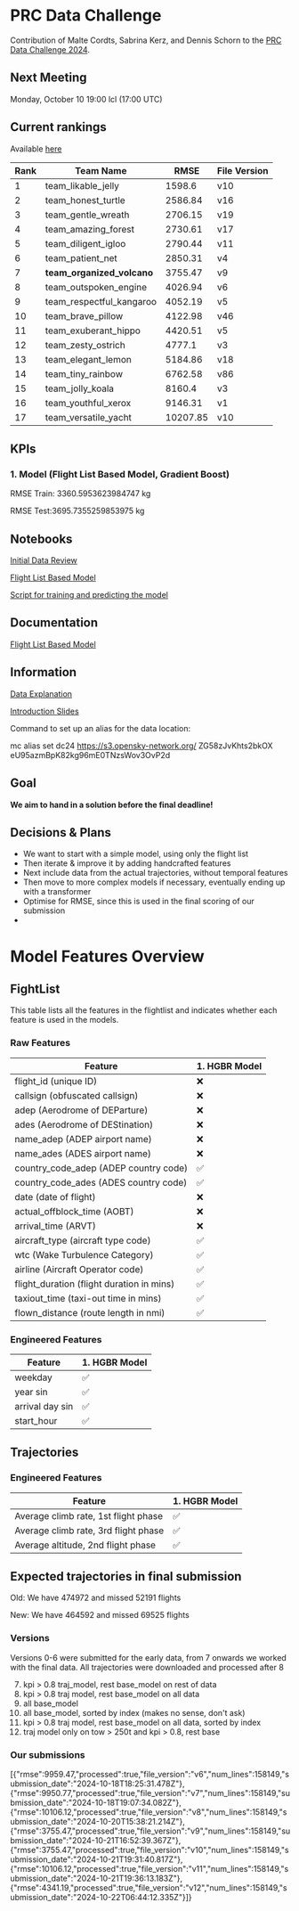 # PRC Data Challenge

Contribution of Malte Cordts, Sabrina Kerz, and Dennis Schorn to the [PRC Data Challenge 2024](https://ansperformance.eu/study/data-challenge/).

## Next Meeting
Monday, October 10 19:00 lcl (17:00 UTC)

## Current rankings

Available [here](https://datacomp.opensky-network.org/api/rankings)

<!--result-start-->
| Rank | Team Name | RMSE | File Version |
| ---- | --------- | ---- | ------------ |
| 1 | team_likable_jelly | 1598.6 | v10 |
| 2 | team_honest_turtle | 2586.84 | v16 |
| 3 | team_gentle_wreath | 2706.15 | v19 |
| 4 | team_amazing_forest | 2730.61 | v17 |
| 5 | team_diligent_igloo | 2790.44 | v11 |
| 6 | team_patient_net | 2850.31 | v4 |
| 7 | **team_organized_volcano** | 3755.47 | v9 |
| 8 | team_outspoken_engine | 4026.94 | v6 |
| 9 | team_respectful_kangaroo | 4052.19 | v5 |
| 10 | team_brave_pillow | 4122.98 | v46 |
| 11 | team_exuberant_hippo | 4420.51 | v5 |
| 12 | team_zesty_ostrich | 4777.1 | v3 |
| 13 | team_elegant_lemon | 5184.86 | v18 |
| 14 | team_tiny_rainbow | 6762.58 | v86 |
| 15 | team_jolly_koala | 8160.4 | v3 |
| 16 | team_youthful_xerox | 9146.31 | v1 |
| 17 | team_versatile_yacht | 10207.85 | v10 |
<!--result-end-->

## KPIs 
### 1. Model (Flight List Based Model, Gradient Boost)
RMSE Train: 3360.5953623984747 kg 

RMSE Test:3695.7355259853975 kg 

## Notebooks
[Initial Data Review](https://colab.research.google.com/drive/1WMxJp5L7vl9GBKhZzXFJeXjvI1MgSNON#scrollTo=p6q00gZ2aoNO) 

[Flight List Based Model](https://colab.research.google.com/drive/1h_4Kw_Kx4-c8agqgn95yTxK5HRhB2JIF)

[Script for training and predicting the model](https://colab.research.google.com/drive/1mKO-b7YfdCXVuNLkEvr6OccVzr4FLsp0?usp=sharing)

## Documentation

[Flight List Based Model](https://docs.google.com/document/d/1--aCGaPIoykFuH6jPuZkSNKuL8PHXe96vltabt59e6Y/edit)

## Information
[Data Explanation](https://drive.google.com/file/d/1qJPLEoQPBFM8mL6tLpiV-vdHZd88V_wM/view?usp=drive_link) 

[Introduction Slides](https://drive.google.com/file/d/1aDVe83t2N_of7b_DXSE8yEuQ1MaV0RpH/view?usp=drive_link) 

Command to set up an alias for the data location:

mc alias set dc24 https://s3.opensky-network.org/ ZG58zJvKhts2bkOX eU95azmBpK82kg96mE0TNzsWov3OvP2d

## Goal
**We aim to hand in a solution before the final deadline!**

## Decisions & Plans
- We want to start with a simple model, using only the flight list
- Then iterate & improve it by adding handcrafted features
- Next include data from the actual trajectories, without temporal features
- Then move to more complex models if necessary, eventually ending up with a transformer
- Optimise for RMSE, since this is used in the final scoring of our submission
- 

# Model Features Overview
## FightList
This table lists all the features in the flightlist and indicates whether each feature is used in the models.

### Raw Features
| Feature          | 1. HGBR Model |
| ---------------------------------------- | ------- |
| flight_id (unique ID)                    | ❌      |
| callsign (obfuscated callsign)           | ❌      |
| adep (Aerodrome of DEParture)            | ❌      |
| ades (Aerodrome of DEStination)          | ❌      |
| name_adep (ADEP airport name)            | ❌      |
| name_ades (ADES airport name)            | ❌      |
| country_code_adep (ADEP country code)    | ✅      |
| country_code_ades (ADES country code)    | ✅      |
| date (date of flight)                    | ❌      |
| actual_offblock_time (AOBT)              | ❌      |
| arrival_time (ARVT)                      | ❌      |
| aircraft_type (aircraft type code)       | ✅      |
| wtc (Wake Turbulence Category)           | ✅      |
| airline (Aircraft Operator code)         | ✅      |
| flight_duration (flight duration in mins)| ✅      |
| taxiout_time (taxi-out time in mins)     | ✅      |
| flown_distance (route length in nmi)     | ✅      |

### Engineered Features
| Feature                                  | 1. HGBR Model |
| ---------------------------------------- | ------- |
|weekday                                 | ✅      |
| year sin                                | ✅      |
| arrival day sin                         | ✅      |
| start_hour                              | ✅      |

## Trajectories

### Engineered Features
| Feature                                  | 1. HGBR Model |
| ---------------------------------------- | ------- |
|Average climb rate, 1st flight phase   | ✅      |
|Average climb rate, 3rd flight phase    | ✅     |
|Average altitude, 2nd flight phase    | ✅     |


## Expected trajectories in final submission

Old: We have 474972 and missed 52191 flights

New: We have 464592 and missed 69525 flights


### Versions

Versions 0-6 were submitted for the early data, from 7 onwards we worked with the final data.
All trajectories were downloaded and processed after 8

7. kpi > 0.8 traj_model, rest base_model on rest of data
8. kpi > 0.8 traj model, rest base_model on all data
9. all base_model
10. all base_model, sorted by index (makes no sense, don't ask)
11. kpi > 0.8 traj model, rest base_model on all data, sorted by index
12. traj model only on tow > 250t and kpi > 0.8, rest base

### Our submissions
[{"rmse":9959.47,"processed":true,"file_version":"v6","num_lines":158149,"submission_date":"2024-10-18T18:25:31.478Z"},{"rmse":9950.77,"processed":true,"file_version":"v7","num_lines":158149,"submission_date":"2024-10-18T19:07:34.082Z"},{"rmse":10106.12,"processed":true,"file_version":"v8","num_lines":158149,"submission_date":"2024-10-20T15:38:21.214Z"},{"rmse":3755.47,"processed":true,"file_version":"v9","num_lines":158149,"submission_date":"2024-10-21T16:52:39.367Z"},{"rmse":3755.47,"processed":true,"file_version":"v10","num_lines":158149,"submission_date":"2024-10-21T19:31:40.817Z"},{"rmse":10106.12,"processed":true,"file_version":"v11","num_lines":158149,"submission_date":"2024-10-21T19:36:13.183Z"},{"rmse":4341.19,"processed":true,"file_version":"v12","num_lines":158149,"submission_date":"2024-10-22T06:44:12.335Z"}]}
